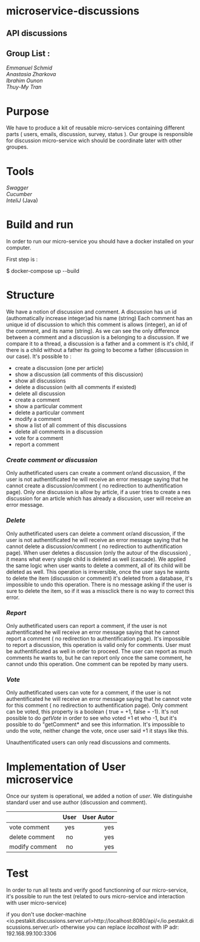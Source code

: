 # microservice-discussions
## API discussions
## Group List :
*Emmanuel Schmid* </br>
*Anastasia Zharkova* </br>
*Ibrahim Ounon* </br>
*Thuy-My Tran* </br>

# Purpose
We have to produce a kit of reusable micro-services containing different parts ( users, emails, discussion, survey, status ). Our groupe is responsible for discussion micro-service wich should be coordinate later with other groupes.  

# Tools 
*Swagger* </br>
*Cucumber* </br>
*InteliJ* (Java) </br>

# Build and run

In order to run our micro-service you should have a docker installed on your computer. 

First step is : 

$ docker-compose up --build





# Structure
We have a notion of discussion and comment.  A discussion has un id (authomatically increase integer)ad his name (string)
Each comment has an unique id of discussion to which this comment is allows (integer), an id of the comment, and its name (string). As we can see the only difference between a comment and a discussion is a belonging to a discussion. If we compare it to a thread, a discussion is a father and a comment is it's child, if there is a child without a father its going to become a father (discussion in our case).
It's possible to : 
- create a discussion (one per article)
- show a discussion (all comments of this discussion)
- show all discussions
- delete a discussion (with all comments if existed)
- delete all discussion
- create a comment
- show a particular comment
- delete a particular comment
- modify a comment
- show a list of all comment of this discussions
- delete all comments in a discussion
- vote for a comment
- report a comment



### *Create comment or discussion* </br>
Only authetificated users can create a comment or/and discussion, if the user is not authentificated he will receive an error message saying that he cannot create a discussion/comment ( no redirection to authentification page). 
Only one discussion is allow by article, if a user tries to create a nes discussion for an article which has already a discusion, user will receive an error message. 

### *Delete* </br>
Only authetificated users can delete a comment or/and discussion, if the user is not authentificated he will receive an error message saying that he cannot delete a discussion/comment ( no redirection to authentification page). 
When user deletes a discussion (only the autour of the discussion) , it means what every single child is deleted as well (cascade). We applied the same logic when user wants to delete a comment, all of its child will be deleted as well. This operation is irreversible, once the user says he wants to delete the item (discussion or comment) it's deleted from a database, it's impossible to undo this operation. There is no message asking if the user is sure to delete the item, so if it was a missclick there is no way to correct this error. 

### *Report* </br>
Only authetificated users can report a comment, if the user is not authentificated he will receive an error message saying that he cannot report a comment ( no redirection to authentification page). 
It's impossible to report a discussion, this operation is valid only for comments. User must be authentificated as well in order to proceed. The user can report as much comments he wants to, but he can report only once the same comment, he cannot undo this operation. One comment can be repoted by many users.   

### *Vote* </br>
Only authetificated users can vote for a comment, if the user is not authentificated he will receive an error message saying that he cannot vote for this comment ( no redirection to authentification page). 
Only comment can be voted, this property is a boolean ( true = +1, false = -1). It's not possible to do *getVote* in order to see who voted +1 et who -1, but it's possible to do "getComment* and see this information. It's impossible to undo the vote, neither change the vote, once user said +1 it stays like this.

Unauthentificated users can only read discussions and comments. 


# Implementation of User microservice

Once our system is operational, we added a notion of *user*.  We distinguishe standard user and use author (discussion and comment).

|    |      User    |  User Autor |
|----------|:-------------:|------:|
| vote comment |  yes | yes |
| delete comment |   no  |   yes |
| modify comment |no |    yes |
    
 
 # Test
 
In order to run all tests and verify good functionning of our micro-service, it's possible to run the test (related to ours micro-service and interaction with user micro-service)
 
 if you don't use docker-machine
   <io.pestakit.discussions.server.url>http://localhost:8080/api/</io.pestakit.discussions.server.url>
   otherwise you can replace *localhost* with IP adr: 192.168.99.100:3306

